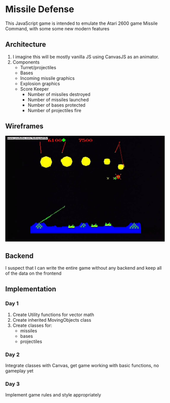 # Missile Defense
This JavaScript game is intended to emulate the Atari 2600 game Missile Command, with some some new modern features
## Architecture
1) I imagine this will be mostly vanilla JS using CanvasJS as an animator.
2) Components
    * Turret/projectiles
    * Bases
    * Incoming missile graphics
    * Explosion graphics
    * Score Keeper
      * Number of missiles destroyed
      * Number of missiles launched
      * Number of bases protected
      * Number of projectiles fire

## Wireframes
![missile-defense](./image.jpg)

## Backend

I suspect that I can write the entire game without any backend and keep all of the data on the frontend

## Implementation
### Day 1
1) Create Utility functions for vector math
2) Create inherited MovingObjects class
3) Create classes for:
    * missiles
    * bases
    * projectiles

### Day 2
Integrate classes with Canvas, get game working with basic functions, no gameplay yet
### Day 3
Implement game rules and style appropriately
